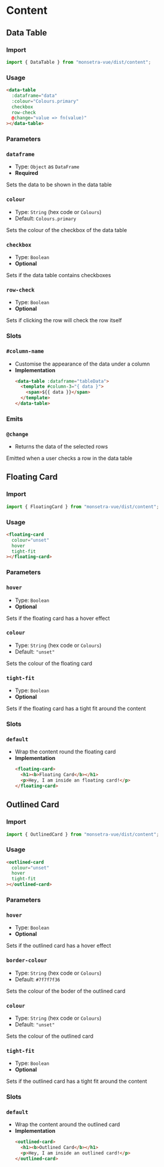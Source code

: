 # Content

## Data Table

### Import

```jsx
import { DataTable } from "monsetra-vue/dist/content";
```

### Usage

```html
<data-table
  :dataframe="data"
  :colour="Colours.primary"
  checkbox
  row-check
  @change="value => fn(value)"
></data-table>
```

### Parameters

### `dataframe`

* Type: `Object` as `DataFrame`
* **Required**

Sets the data to be shown in the data table

### `colour`

* Type: `String` (hex code or `Colours`)
* Default: `Colours.primary`

Sets the colour of the checkbox of the data table

### `checkbox`

* Type: `Boolean`
* **Optional**

Sets if the data table contains checkboxes

### `row-check`

* Type: `Boolean`
* **Optional**

Sets if clicking the row will check the row itself

### Slots

### `#column-name`

* Customise the appearance of the data under a column
* **Implementation**
  ```html
  <data-table :dataframe="tableData">
    <template #column-3="{ data }">
      <span>${{ data }}</span>
    </template>
  </data-table>
  ```

### Emits

### `@change`

* Returns the data of the selected rows

Emitted when a user checks a row in the data table

## Floating Card

### Import

```jsx
import { FloatingCard } from "monsetra-vue/dist/content";
```

### Usage

```html
<floating-card
  colour="unset"
  hover
  tight-fit
></floating-card>
```

### Parameters

### `hover`

* Type: `Boolean`
* **Optional**

Sets if the floating card has a hover effect

### `colour`

* Type: `String` (hex code or `Colours`)
* Default: `"unset"`

Sets the colour of the floating card

### `tight-fit`

* Type: `Boolean`
* **Optional**

Sets if the floating card has a tight fit around the content

### Slots

### `default`

* Wrap the content round the floating card
* **Implementation**
  ```html
  <floating-card>
    <h1><b>Floating Card</b></h1>
    <p>Hey, I am inside an floating card!</p>
  </floating-card>
  ```

## Outlined Card

### Import

```jsx
import { OutlinedCard } from "monsetra-vue/dist/content";
```

### Usage

```html
<outlined-card
  colour="unset"
  hover
  tight-fit
></outlined-card>
```

### Parameters

### `hover`

* Type: `Boolean`
* **Optional**

Sets if the outlined card has a hover effect

### `border-colour`

* Type: `String` (hex code or `Colours`)
* Default: `#7f7f7f36`

Sets the colour of the boder of the outlined card

### `colour`

* Type: `String` (hex code or `Colours`)
* Default: `"unset"`

Sets the colour of the outlined card

### `tight-fit`

* Type: `Boolean`
* **Optional**

Sets if the outlined card has a tight fit around the content

### Slots

### `default`

* Wrap the content around the outlined card
* **Implementation**
  ```html
  <outlined-card>
    <h1><b>Outlined Card</b></h1>
    <p>Hey, I am inside an outlined card!</p>
  </outlined-card>
  ```
